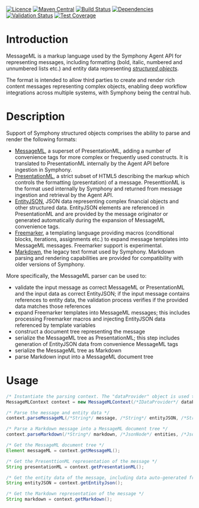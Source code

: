 [![Licence](https://img.shields.io/badge/licence-Apache%20Licence%20%282.0%29-blue.svg)](https://www.apache.org/licenses/LICENSE-2.0)
[![Maven Central](https://img.shields.io/maven-central/v/org.apache.maven/apache-maven.svg)]()
[![Build Status](https://travis-ci.org/symphonyoss/messageml-utils.svg)](https://travis-ci.org/symphonyoss/messageml-utils)
[![Dependencies](https://www.versioneye.com/user/projects/59260c2c25feb9004d428b63/badge.svg?style=flat-square)](https://www.versioneye.com/user/projects/59260c2c25feb9004d428b63)
[![Validation Status](https://scan.coverity.com/projects/12785/badge.svg?flat=1)](https://scan.coverity.com/projects/symphonyoss-messageml-utils)
[![Test Coverage](https://codeclimate.com/github/symphonyoss/messageml-utils/badges/coverage.svg)](https://codeclimate.com/github/symphonyoss/messageml-utils/coverage)

# Introduction

MessageML is a markup language used by the Symphony Agent API for representing messages, including formatting (bold, italic, numbered and unnumbered lists etc.) 
and entity data representing [_structured objects_](https://rest-api.symphony.com/docs/objects). 

The format is intended to allow third parties to create and render rich content messages representing complex objects, 
enabling deep workflow integrations across multiple systems, with Symphony being the central hub.

# Description

Support of Symphony structured objects comprises the ability to parse and render the following formats:

* [MessageML](https://rest-api.symphony.com/docs/messagemlv2), 
a superset of PresentationML, adding a number of convenience tags for more complex or frequently used constructs.
It is translated to PresentationML internally by the Agent API before ingestion in Symphony.
* [PresentationML](https://rest-api.symphony.com/docs/messagemlv2#reading-messageml-messages), 
a strict subset of HTML5 describing the markup which controls the formatting (presentation) of a message. 
PresenttionML is the format used internally by Symphony and returned from message ingestion and retrieval by the Agent API.
* [EntityJSON](https://rest-api.symphony.com/docs/objects#message-and-object-presentation), 
JSON data representing complex financial objects and other structured data. 
EntityJSON elements are referenced in PresentationML and are provided by the message originator 
or generated automatically during the expansion of MessageML convenience tags.
* [Freemarker](http://freemarker.org/),
a templating language providing macros (conditional blocks, iterations, assignments etc.) 
to expand message templates into MessageML messages. Freemarker support is experimental.
* [Markdown](http://daringfireball.net/projects/markdown/syntax),
the legacy text format used by Symphony. 
Markdown parsing and rendering capabilities are provided for compatibility with older versions of Symphony.

More specifically, the MessageML parser can be used to:

* validate the input message as correct MessageML or PresentationML and the input data as correct EntityJSON; 
if the input message contains references to entity data, the validation process verifies if the provided data matches those references 
* expand Freemarker templates into MessageML messages; this includes processing Freemarker macros 
and injecting EntityJSON data referenced by template variables
* construct a document tree representing the message
* serialize the MessageML tree as PresentationML; this step includes generation of EntityJSON data from convenience MessageML tags
* serialize the MessageML tree as Markdown
* parse Markdown input into a MessageML document tree

# Usage

```java
/* Instantiate the parsing context. The "dataProvider" object is used to resolve user mentions and check supplied URLs against a whitelist of supported URI schemes. */
MessageMLContext context = new MessageMLContext(/*IDataProvider*/ dataProvider);

/* Parse the message and entity data */
context.parseMessageML(/*String*/ message, /*String*/ entityJSON, /*String*/ version);

/* Parse a Markdown message into a MessageML document tree */
context.parseMarkdown(/*String*/ markdown, /*JsonNode*/ entities, /*JsonNode*/ media);

/* Get the MessageML document tree */
Element messageML = context.getMessageML();

/* Get the PresenttionML representation of the message */
String presentationML = context.getPresentationML();

/* Get the entity data of the message, including data auto-generated from MessageML convenience tags*/
String entityJSON = context.getEntityJson();

/* Get the Markdown representation of the message */
String markdown = context.getMarkdown();
```
